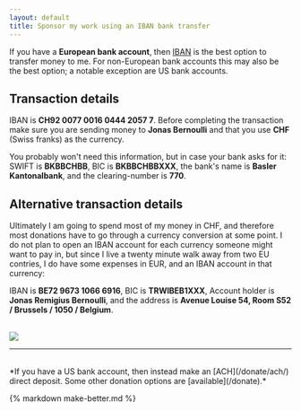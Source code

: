 ```yaml
---
layout: default
title: Sponsor my work using an IBAN bank transfer
---
```


If you have a **European bank account**, then
[IBAN](https://en.wikipedia.org/wiki/International_Bank_Account_Number)
is the best option to transfer money to me.  For non-European bank
accounts this may also be the best option; a notable exception are US
bank accounts.

<h2>Transaction details</h2>

IBAN is **CH92 0077 0016 0444 2057 7**.  Before completing the transaction make
sure you are sending money to **Jonas Bernoulli** and that you use **CHF**
(Swiss franks) as the currency.

You probably won't need this information, but in case your bank asks for it:
SWIFT is **BKBBCHBB**, BIC is **BKBBCHBBXXX**, the bank's name is **Basler
Kantonalbank**, and the clearing-number is **770**.

<h2>Alternative transaction details</h2>

Ultimately I am going to spend most of my money in CHF, and therefore most
donations have to go through a currency conversion at some point.  I do not
plan to open an IBAN account for each currency someone might want to pay in,
but since I live a twenty minute walk away from two EU contries, I do have
some expenses in EUR, and an IBAN account in that currency:

IBAN is **BE72 9673 1066 6916**, BIC is **TRWIBEB1XXX**, Account holder is
**Jonas Remigius Bernoulli**, and the address is **Avenue Louise 54, Room S52 /
Brussels / 1050 / Belgium**.

<br><img class="paylogo" src="/assets/iban.png"><br>

<hr>
<br>
*If you have a US bank account, then instead make an [ACH](/donate/ach/)
direct deposit.  Some other donation options are [available](/donate).*

{% markdown make-better.md %}

